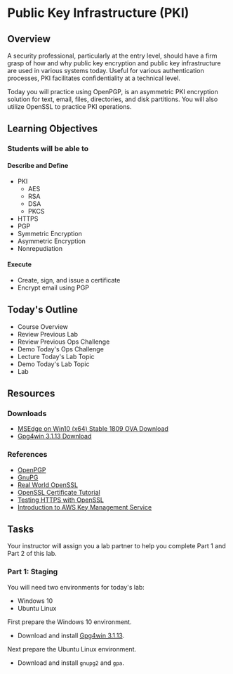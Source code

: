 # Public Key Infrastructure (PKI)

## Overview

A security professional, particularly at the entry level, should have a firm grasp of how and why public key encryption and public key infrastructure are used in various systems today. Useful for various authentication processes, PKI facilitates confidentiality at a technical level.

Today you will practice using OpenPGP, is an asymmetric PKI encryption solution for text, email, files, directories, and disk partitions. You will also utilize OpenSSL to practice PKI operations.

## Learning Objectives

### Students will be able to

#### Describe and Define

- PKI
  - AES
  - RSA
  - DSA
  - PKCS
- HTTPS
- PGP
- Symmetric Encryption
- Asymmetric Encryption
- Nonrepudiation

#### Execute

- Create, sign, and issue a certificate
- Encrypt email using PGP

## Today's Outline

- Course Overview
- Review Previous Lab
- Review Previous Ops Challenge
- Demo Today's Ops Challenge
- Lecture Today's Lab Topic
- Demo Today's Lab Topic
- Lab

## Resources

### Downloads

- [MSEdge on Win10 (x64) Stable 1809 OVA Download](https://developer.microsoft.com/en-us/microsoft-edge/tools/vms/)
- [Gpg4win 3.1.13 Download](https://www.gpg4win.org)

### References

- [OpenPGP](https://www.openpgp.org/)
- [GnuPG](https://gnupg.org/)
- [Real World OpenSSL](https://prefetch.net/articles/realworldssl.html)
- [OpenSSL Certificate Tutorial](https://pki-tutorial.readthedocs.io/en/latest/)
- [Testing HTTPS with OpenSSL](https://blog.yimingliu.com/2008/02/04/testing-https-with-openssl/)
- [Introduction to AWS Key Management Service](https://amazon.qwiklabs.com/focuses/10388?catalog_rank=%7B%22rank%22%3A3%2C%22num_filters%22%3A1%2C%22has_search%22%3Atrue%7D&parent=catalog&search_id=5201321)

## Tasks

Your instructor will assign you a lab partner to help you complete Part 1 and Part 2 of this lab.

### Part 1: Staging

You will need two environments for today's lab:

- Windows 10
- Ubuntu Linux

First prepare the Windows 10 environment.

- Download and install [Gpg4win 3.1.13](https://www.gpg4win.org).

Next prepare the Ubuntu Linux environment.

- Download and install `gnupg2` and `gpa`.

